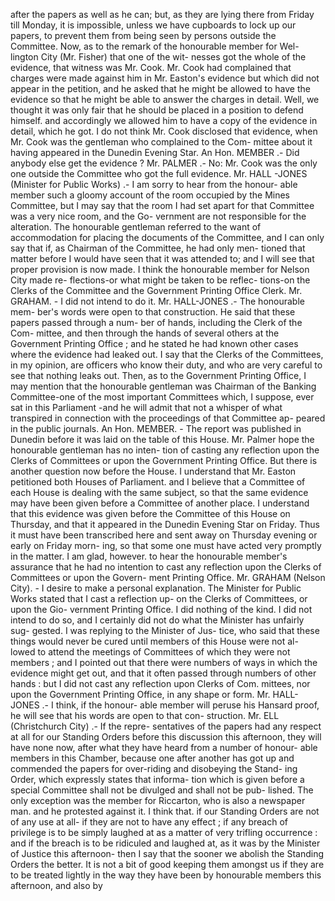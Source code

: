 after the papers as well as he can; but, as they are lying there from Friday till Monday, it is impossible, unless we have cupboards to lock up our papers, to prevent them from being seen by persons outside the Committee. Now, as to the remark of the honourable member for Wel- lington City (Mr. Fisher) that one of the wit- nesses got the whole of the evidence, that witness was Mr. Cook. Mr. Cook had complained that charges were made against him in Mr. Easton's evidence but which did not appear in the petition, and he asked that he might be allowed to have the evidence so that he might be able to answer the charges in detail. Well, we thought it was only fair that he should be placed in a position to defend himself. and accordingly we allowed him to have a copy of the evidence in detail, which he got. I do not think Mr. Cook disclosed that evidence, when Mr. Cook was the gentleman who complained to the Com- mittee about it having appeared in the Dunedin Evening Star. An Hon. MEMBER .- Did anybody else get the evidence ? Mr. PALMER .- No: Mr. Cook was the only one outside the Committee who got the full evidence. Mr. HALL -JONES (Minister for Public Works) .- I am sorry to hear from the honour- able member such a gloomy account of the room occupied by the Mines Committee, but I may say that the room I had set apart for that Committee was a very nice room, and the Go- vernment are not responsible for the alteration. The honourable gentleman referred to the want of accommodation for placing the documents of the Committee, and I can only say that if, as Chairman of the Committee, he had only men- tioned that matter before I would have seen that it was attended to; and I will see that proper provision is now made. I think the honourable member for Nelson City made re- flections-or what might be taken to be reflec- tions-on the Clerks of the Committee and the Government Printing Office Clerk. Mr. GRAHAM. - I did not intend to do it. Mr. HALL-JONES .- The honourable mem- ber's words were open to that construction. He said that these papers passed through a num- ber of hands, including the Clerk of the Com- mittee, and then through the hands of several others at the Government Printing Office ; and he stated he had known other cases where the evidence had leaked out. I say that the Clerks of the Committees, in my opinion, are officers who know their duty, and who are very careful to see that nothing leaks out. Then, as to the Government Printing Office, I may mention that the honourable gentleman was Chairman of the Banking Committee-one of the most important Committees which, I suppose, ever sat in this Parliament -and he will admit that not a whisper of what transpired in connection with the proceedings of that Committee ap- peared in the public journals. An Hon. MEMBER. - The report was published in Dunedin before it was laid on the table of this House. Mr. Palmer hope the honourable gentleman has no inten- tion of casting any reflection upon the Clerks of Committees or upon the Government Printing Office. But there is another question now before the House. I understand that Mr. Easton petitioned both Houses of Parliament. and I believe that a Committee of each House is dealing with the same subject, so that the same evidence may have been given before a Committee of another place. I understand that this evidence was given before the Committee of this House on Thursday, and that it appeared in the Dunedin Evening Star on Friday. Thus it must have been transcribed here and sent away on Thursday evening or early on Friday morn- ing, so that some one must have acted very promptly in the matter. I am glad, however. to hear the honourable member's assurance that he had no intention to cast any reflection upon the Clerks of Committees or upon the Govern- ment Printing Office. Mr. GRAHAM (Nelson City). - I desire to make a personal explanation. The Minister for Public Works stated that I cast a reflection up- on the Clerks of Committees, or upon the Gio- vernment Printing Office. I did nothing of the kind. I did not intend to do so, and I certainly did not do what the Minister has unfairly sug- gested. I was replying to the Minister of Jus- tice, who said that these things would never be cured until members of this House were not al- lowed to attend the meetings of Committees of which they were not members ; and I pointed out that there were numbers of ways in which the evidence might get out, and that it often passed through numbers of other hands : but I did not cast any reflection upon Clerks of Com. mittees, nor upon the Government Printing Office, in any shape or form. Mr. HALL-JONES .- I think, if the honour- able member will peruse his Hansard proof, he will see that his words are open to that con- struction. Mr. ELL (Christchurch City) .- If the repre- sentatives of the papers had any respect at all for our Standing Orders before this discussion this afternoon, they will have none now, after what they have heard from a number of honour- able members in this Chamber, because one after another has got up and commended the papers for over-riding and disobeying the Stand- ing Order, which expressly states that informa- tion which is given before a special Committee shall not be divulged and shall not be pub- lished. The only exception was the member for Riccarton, who is also a newspaper man. and he protested against it. I think that. if our Standing Orders are not of any use at all- if they are not to have any effect ; if any breach of privilege is to be simply laughed at as a matter of very trifling occurrence : and if the breach is to be ridiculed and laughed at, as it was by the Minister of Justice this afternoon- then I say that the sooner we abolish the Standing Orders the better. It is not a bit of good keeping them amongst us if they are to be treated lightly in the way they have been by honourable members this afternoon, and also by 